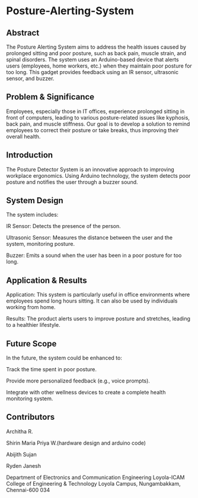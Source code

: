 # Posture-Alerting-System
## Abstract
The Posture Alerting System aims to address the health issues caused by prolonged sitting and poor posture, such as back pain, muscle strain, and spinal disorders. The system uses an Arduino-based device that alerts users (employees, home workers, etc.) when they maintain poor posture for too long. This gadget provides feedback using an IR sensor, ultrasonic sensor, and buzzer.

## Problem & Significance
Employees, especially those in IT offices, experience prolonged sitting in front of computers, leading to various posture-related issues like kyphosis, back pain, and muscle stiffness. Our goal is to develop a solution to remind employees to correct their posture or take breaks, thus improving their overall health.

## Introduction
The Posture Detector System is an innovative approach to improving workplace ergonomics. Using Arduino technology, the system detects poor posture and notifies the user through a buzzer sound.

## System Design
The system includes:

IR Sensor: Detects the presence of the person.

Ultrasonic Sensor: Measures the distance between the user and the system, monitoring posture.

Buzzer: Emits a sound when the user has been in a poor posture for too long.

## Application & Results
Application: This system is particularly useful in office environments where employees spend long hours sitting. It can also be used by individuals working from home.

Results: The product alerts users to improve posture and stretches, leading to a healthier lifestyle.

## Future Scope
In the future, the system could be enhanced to:

Track the time spent in poor posture.

Provide more personalized feedback (e.g., voice prompts).

Integrate with other wellness devices to create a complete health monitoring system.

## Contributors
Architha R.

Shirin Maria Priya W.(hardware design and arduino code)

Abijith Sujan

Ryden Janesh

Department of Electronics and Communication Engineering
Loyola-ICAM College of Engineering & Technology
Loyola Campus, Nungambakkam, Chennai-600 034
